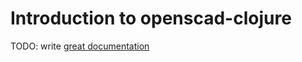 # Introduction to openscad-clojure

TODO: write [great documentation](http://jacobian.org/writing/what-to-write/)
